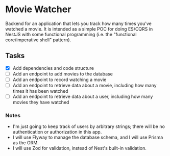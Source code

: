 # Movie Watcher

Backend for an application that lets you track how many times you've watched a movie. It is intended as a simple POC for doing ES/CQRS in NestJS with some functional programming (i.e. the "functional core/imperative shell" pattern).

## Tasks

- [x] Add dependencies and code structure
- [ ] Add an endpoint to add movies to the database
- [ ] Add an endpoint to record watching a movie
- [ ] Add an endpoint to retrieve data about a movie, including how many times it has been watched
- [ ] Add an endpoint to retrieve data about a user, including how many movies they have watched

### Notes

- I'm just going to keep track of users by arbitrary strings; there will be no authentication or authorization in this app.
- I will use Flyway to manage the database schema, and I will use Prisma as the ORM.
- I will use Zod for validation, instead of Nest's built-in validation.
